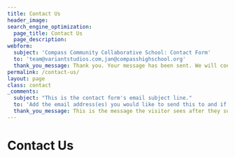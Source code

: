 ```yaml
---
title: Contact Us
header_image:
search_engine_optimization:
  page_title: Contact Us
  page_description:
webform:
  subject: 'Compass Community Collaborative School: Contact Form'
  to: 'team@variantstudios.com,jan@compasshighschool.org'
  thank_you_message: Thank you. Your message has been sent. We will contact you shortly.
permalink: /contact-us/
layout: page
class: contact
_comments:
  subject: "This is the contact form's email subject line."
  to: 'Add the email address(es) you would like to send this to and if you want to send to more than one you can add commas between them, for example: hello1@test.com,hello2@test.com'
  thank_you_message: This is the message the visitor sees after they submit a contact message.
---
```


# Contact Us